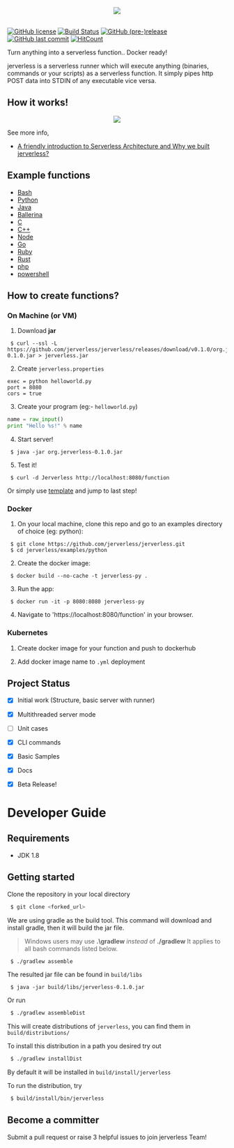 <div align="center">
   <img src="media/jerverless_logo.png">
</div>
<br/>

[![GitHub license](https://img.shields.io/github/license/jerverless/jerverless.svg)](https://github.com/jerverless/jerverless/blob/master/LICENSE) 
 [![Build Status](https://travis-ci.com/jerverless/jerverless.svg?branch=master)](https://travis-ci.com/jerverless/jerverless)
 [![GitHub (pre-)release](https://img.shields.io/github/release/jerverless/jerverless/all.svg)](https://github.com/jerverless/jerverless/releases)
  [![GitHub last commit](https://img.shields.io/github/last-commit/jerverless/jerverless.svg)](https://github.com/jerverless/jerverless/commits/master)
[![HitCount](http://hits.dwyl.io/jerverless/jerverless.svg)](http://hits.dwyl.io/jerverless/jerverless)

Turn anything into a serverless function.. Docker ready!

jerverless is a serverless runner which will execute anything (binaries, commands or your scripts) as a serverless function. It simply pipes http POST data into STDIN of any executable vice versa.

## How it works!

<div  align="center">
  <img src="media/jerverless.png"/>
</div>


See more info,

- [A friendly introduction to Serverless Architecture and Why we built jerverless?](https://medium.com/@shalithasuranga/a-friendly-introduction-to-serverless-architecture-and-why-we-built-jerverless-runtime-4c09e7d81e56)


## Example functions

- [Bash](https://github.com/jerverless/jerverless/tree/master/examples/bash)
- [Python](https://github.com/jerverless/jerverless/tree/master/examples/python)
- [Java](https://github.com/jerverless/jerverless/tree/master/examples/java)
- [Ballerina](https://github.com/jerverless/jerverless/tree/master/examples/ballerina)
- [C](https://github.com/jerverless/jerverless/tree/master/examples/c)
- [C++](https://github.com/jerverless/jerverless/tree/master/examples/cpp)
- [Node](https://github.com/jerverless/jerverless/tree/master/examples/node)
- [Go](https://github.com/jerverless/jerverless/tree/master/examples/golang)
- [Ruby](https://github.com/jerverless/jerverless/tree/master/examples/ruby)
- [Rust](https://github.com/jerverless/jerverless/tree/master/examples/rust)
- [php](https://github.com/jerverless/jerverless/tree/master/examples/php)
- [powershell](https://github.com/jerverless/jerverless/tree/master/examples/powershell)

## How to create functions?

### On Machine (or VM)

1. Download **jar**
```
 $ curl --ssl -L https://github.com/jerverless/jerverless/releases/download/v0.1.0/org.jerverless-0.1.0.jar > jerverless.jar
```

2. Create `jerverless.properties`
```
exec = python helloworld.py
port = 8080
cors = true
```
3. Create your program (eg:- `helloworld.py`)

```python
name = raw_input()
print "Hello %s!" % name
```
4. Start server!

```
 $ java -jar org.jerverless-0.1.0.jar 
```

5. Test it!

```
 $ curl -d Jerverless http://localhost:8080/function
```

Or simply use [template](https://github.com/jerverless/jerverless/examples) and jump to last step! 

### Docker

1. On your local machine, clone this repo and go to an examples directory of choice (eg: python): 

```
 $ git clone https://github.com/jerverless/jerverless.git
 $ cd jerverless/examples/python
```

2. Create the docker image:

```
 $ docker build --no-cache -t jerverless-py .
```

3. Run the app:

```
 $ docker run -it -p 8080:8080 jerverless-py
```

4. Navigate to 'https://localhost:8080/function' in your browser.

### Kubernetes

1. Create docker image for your function and push to dockerhub

2. Add docker image name to `.yml` deployment



## Project Status

- [x] Initial work (Structure, basic server with runner)
- [x] Multithreaded server mode
- [ ] Unit cases
- [x] CLI commands
- [x] Basic Samples
- [x] Docs
- [x] Beta Release!


# Developer Guide

## Requirements
- JDK 1.8

## Getting started

Clone the repository in your local directory

```bash
 $ git clone <forked_url>
```

We are using gradle as the build tool.
This command will download and install gradle, then it will build the jar file.

> Windows users may use **.\gradlew** _instead_ of **./gradlew**
> It applies to all bash commands listed below.

```bash
 $ ./gradlew assemble
```

The resulted jar file can be found in `build/libs`

```
 $ java -jar build/libs/jerverless-0.1.0.jar 
```

Or run 

```bash
 $ ./gradlew assembleDist
```

This will create distributions of `jerverless`, you can find them in `build/distributions/`

To install this distribution in a path you desired try out

```bash
 $ ./gradlew installDist
```

By default it will be installed in `build/install/jerverless`

To run the distribution, try

```bash
 $ build/install/bin/jerverless
```

## Become a committer 

Submit a pull request or raise 3 helpful issues to join jerverless Team!

